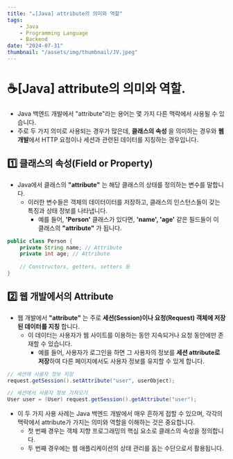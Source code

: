 ```yaml
---
title: "☕️[Java] attribute의 의미와 역할"
tags:
    - Java
    - Programming Language
    - Backend
date: "2024-07-31"
thumbnail: "/assets/img/thumbnail/JV.jpeg"
---
```


# ☕️[Java] attribute의 의미와 역할.

- Java 백엔드 개발에서 "attribute"라는 용어는 몇 가지 다른 맥락에서 사용될 수 있습니다.
- 주로 두 가지 의미로 사용되는 경우가 많은데, **클래스의 속성** 을 의미하는 경우와 **웹 개발**에서 HTTP 요청이나 세션과 관련된 데이터를 지칭하는 경우입니다.

## 1️⃣ 클래스의 속성(Field or Property)
- Java에서 클래스의 **"attribute"** 는 해당 클래스의 상태를 정의하는 변수를 말합니다.
    - 이러한 변수들은 객체의 데이터이터를 저장하고, 클래스의 인스턴스들이 갖는 특징과 상태 정보를 나타냅니다.
        - 예를 들어, **'Person'** 클래스가 있다면, **'name', 'age'** 같은 필드들이 이 클래스의 **"attribute"** 가 됩니다.

```java
public class Person {
    private String name; // Attribute
    private int age; // Attribute
    
    // Constructors, getters, setters 등
}
```

## 2️⃣ 웹 개발에서의 Attribute
- 웹 개발에서 **"attribute"** 는 주로 **세션(Session)이나 요청(Request) 객체에 저장된 데이터를 지칭** 합니다.
    - 이 데이터는 사용자가 웹 사이트를 이용하는 동안 지속되거나 요청 동안에만 존재할 수 있습니다.
        - 예를 들어, 사용자가 로그인을 하면 그 사용자의 정보를 **세션 attribute로 저장**하여 다른 페이지에서도 사용자 정보를 유지할 수 있게 합니다.

```java
// 세션에 사용자 정보 저장
request.getSession().setAttribute("user", userObject);

// 세션에서 사용자 정보 가져오기
User user = (User) request.getSession().getAttribute("user");
```

- 이 두 가지 사용 사례는 Java 백엔드 개발에서 매우 흔하게 접할 수 있으며, 각각의 맥락에서 attribute가 가지는 의미와 역할을 이해하는 것은 중요합니다.
    - 첫 번째 경우는 객체 지향 프로그래밍의 핵심 요소로 클래스의 속성을 정의합니다.
    - 두 번째 경우에는 웹 애플리케이션의 상태 관리를 돕는 수단으로서 활용됩니다.
